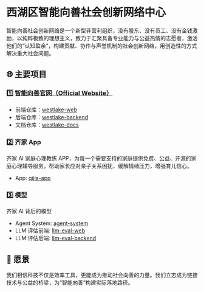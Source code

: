 # 西湖区智能向善社会创新网络中心

智能向善社会创新网络是一个新型非营利组织，没有股东、没有员工、没有金钱激励，以纯粹极致的理想主义，致力于汇聚具备专业能力与公益热情的志愿者，激活他们的“认知盈余”，构建贡献、协作与声誉机制的社会创新网络，用创造性的方式解决重大社会问题。

## 🌐 主要项目

### 1️⃣ [智能向善官网（Official Website）](https://westlakeaiforgood.com/)

* 前端仓库：[westlake-web](https://github.com/agiforgood/westlake-web)
* 后端仓库：[westlake-backend](https://github.com/agiforgood/westlake-backend)
* 文档仓库：[westlake-docs](https://github.com/agiforgood/westlake-docs)

### 2️⃣ 齐家 App

齐家 AI 家庭心理教练 APP，为每一个需要支持的家庭提供免费、公益、开源的家庭心理辅导服务，帮助家长应对亲子关系困扰，缓解情绪压力，增强育儿信心。

* App: [qijia-app](https://github.com/agiforgood/qijia-app)

### 3️⃣ 模型

齐家 AI 背后的模型

* Agent System: [agent-system](https://github.com/agiforgood/agent-system)
* LLM 评估前端: [llm-eval-web](https://github.com/agiforgood/llm-eval-web)
* LLM 评估后端: [llm-eval-backend](https://github.com/agiforgood/llm-eval-backend)

## 🧭 愿景

我们相信科技不仅是效率工具，更能成为推动社会向善的力量。我们立志成为链接技术与公益的桥梁，为“智能向善”构建实际落地路径。
